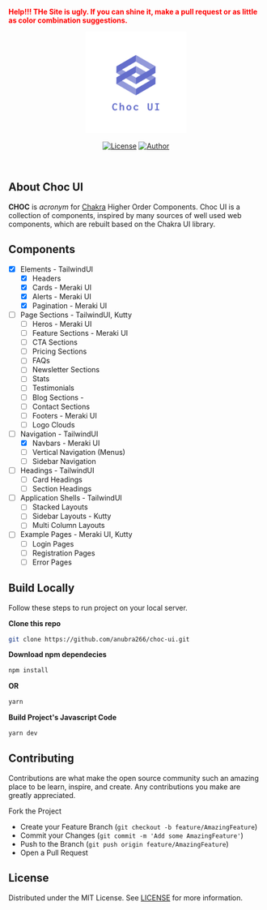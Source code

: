 <a style="color:red"><b>Help!!! THe Site is ugly. If you can shine it, make a pull request or as little as color combination suggestions.</b></a>

<p align="center"><a href="https://laravel.com" target="_blank"><img src="./logo.png" width="200"></a></p>

<div align="center">


[![License](https://img.shields.io/github/license/anubra266/choc-ui.svg?style=for-the-badge)](https://github.com/anubra266/choc-ui/blob/master/LICENSE)
[![Author](https://img.shields.io/badge/author-@anubra266-blue.svg?style=for-the-badge)](https://github.com/anubra266)

</div>
<br />

## About Choc UI

**CHOC** is _acronym_ for [Chakra](https://chakra-ui.com) Higher Order Components. Choc UI is a collection of components, inspired by many sources of well used web components, which are rebuilt based on the Chakra UI library.

## Components

- [x] Elements - TailwindUI
  - [x] Headers
  - [x] Cards - Meraki UI
  - [x] Alerts - Meraki UI
  - [x] Pagination - Meraki UI
- [ ] Page Sections - TailwindUI, Kutty
  - [ ] Heros - Meraki UI
  - [ ] Feature Sections - Meraki UI
  - [ ] CTA Sections
  - [ ] Pricing Sections
  - [ ] FAQs
  - [ ] Newsletter Sections
  - [ ] Stats
  - [ ] Testimonials
  - [ ] Blog Sections -
  - [ ] Contact Sections
  - [ ] Footers - Meraki UI
  - [ ] Logo Clouds
- [ ] Navigation - TailwindUI
  - [x] Navbars - Meraki UI
  - [ ] Vertical Navigation (Menus)
  - [ ] Sidebar Navigation
- [ ] Headings - TailwindUI
  - [ ] Card Headings
  - [ ] Section Headings
- [ ] Application Shells - TailwindUI
  - [ ] Stacked Layouts
  - [ ] Sidebar Layouts - Kutty
  - [ ] Multi Column Layouts
- [ ] Example Pages - Meraki UI, Kutty
  - [ ] Login Pages
  - [ ] Registration Pages
  - [ ] Error Pages

## Build Locally

Follow these steps to run project on your local server.

**Clone this repo**

```bash
git clone https://github.com/anubra266/choc-ui.git
```


**Download npm dependecies**

```bash
npm install
```

**OR**

```bash
yarn
```

**Build Project's Javascript Code**

```bash
yarn dev
```


## Contributing

Contributions are what make the open source community such an amazing place to be learn, inspire, and create. Any contributions you make are greatly appreciated.

Fork the Project

- Create your Feature Branch (`git checkout -b feature/AmazingFeature`)
- Commit your Changes (`git commit -m 'Add some AmazingFeature'`)
- Push to the Branch (`git push origin feature/AmazingFeature`)
- Open a Pull Request

## License

Distributed under the MIT License. See [LICENSE](./LICENSE.md) for more information.
